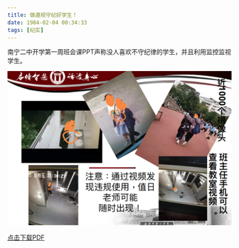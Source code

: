 ```yaml
---
title: 做遵规守纪好学生！
date: 1984-02-04 00:34:33
tags: [纪实]
---
```


南宁二中开学第一周班会课PPT声称没人喜欢不守纪律的学生，并且利用监控监视学生。

![近1000个摄像头](/做遵规守纪好学生/cctv.png)

[点击下载PDF](/做遵规守纪好学生/做遵规守纪好学生！.pdf)
